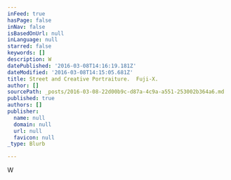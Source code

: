 ```yaml
---
inFeed: true
hasPage: false
inNav: false
isBasedOnUrl: null
inLanguage: null
starred: false
keywords: []
description: W
datePublished: '2016-03-08T14:16:19.181Z'
dateModified: '2016-03-08T14:15:05.681Z'
title: Street and Creative Portraiture.  Fuji-X.
author: []
sourcePath: _posts/2016-03-08-22d00b9c-d87a-4c9a-a551-253002b364a6.md
published: true
authors: []
publisher:
  name: null
  domain: null
  url: null
  favicon: null
_type: Blurb

---
```

W